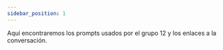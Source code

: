 ```yaml
---
sidebar_position: 1
---
```


Aquí encontraremos los prompts usados por el grupo 12 y los enlaces a la conversación.